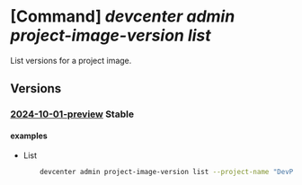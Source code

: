 # [Command] _devcenter admin project-image-version list_

List versions for a project image.

## Versions

### [2024-10-01-preview](/Resources/mgmt-plane/L3N1YnNjcmlwdGlvbnMve30vcmVzb3VyY2Vncm91cHMve30vcHJvdmlkZXJzL21pY3Jvc29mdC5kZXZjZW50ZXIvcHJvamVjdHMve30vaW1hZ2VzL3t9L3ZlcnNpb25z/2024-10-01-preview.xml) **Stable**

<!-- mgmt-plane /subscriptions/{}/resourcegroups/{}/providers/microsoft.devcenter/projects/{}/images/{}/versions 2024-10-01-preview -->

#### examples

- List
    ```bash
        devcenter admin project-image-version list --project-name "DevProject" --image-name "Win11" --resource-group "rg1"
    ```
